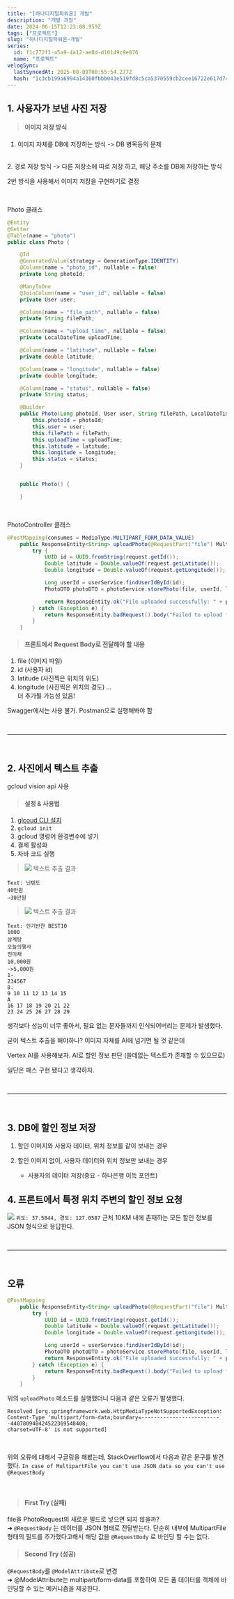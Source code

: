 ```yaml
---
title: "[하나디지털파워온] 개발"
description: "개발 과정"
date: 2024-06-15T12:23:08.959Z
tags: ["프로젝트"]
slug: "하나디지털파워온-개발"
series:
  id: f1c772f1-a5a9-4a12-ae8d-d10149c9e876
  name: "프로젝트"
velogSync:
  lastSyncedAt: 2025-08-09T00:55:54.277Z
  hash: "1c3cb199a6994a14360fbbb043e519fd8c5ca5370559cb2cee16722e617d7485"
---
```


## 1. 사용자가 보낸 사진 저장
>#### 이미지 저장 방식
1. 이미지 자체를 DB에 저장하는 방식
-> DB 병목등의 문제
<br>
2. 경로 저장 방식
-> 다른 저장소에 따로 저장 하고, 해당 주소를 DB에 저장하는 방식

2번 방식을 사용해서 이미지 저장을 구현하기로 결정

<br>

Photo 클래스

```java
@Entity
@Getter
@Table(name = "photo")
public class Photo {

    @Id
    @GeneratedValue(strategy = GenerationType.IDENTITY)
    @Column(name = "photo_id", nullable = false)
    private Long photoId;

    @ManyToOne
    @JoinColumn(name = "user_id", nullable = false)
    private User user;

    @Column(name = "file_path", nullable = false)
    private String filePath;

    @Column(name = "upload_time", nullable = false)
    private LocalDateTime uploadTime;

    @Column(name = "latitude", nullable = false)
    private double latitude;

    @Column(name = "longitude", nullable = false)
    private double longitude;

    @Column(name = "status", nullable = false)
    private String status;

    @Builder
    public Photo(Long photoId, User user, String filePath, LocalDateTime uploadTime, double latitude, double longitude, String status) {
        this.photoId = photoId;
        this.user = user;
        this.filePath = filePath;
        this.uploadTime = uploadTime;
        this.latitude = latitude;
        this.longitude = longitude;
        this.status = status;
    }


    public Photo() {

    }

```

<br>

PhotoController 클래스
```java
@PostMapping(consumes = MediaType.MULTIPART_FORM_DATA_VALUE)
    public ResponseEntity<String> uploadPhoto(@RequestPart("file") MultipartFile file, @ModelAttribute PhotoRequest request) {
        try {
            UUID id = UUID.fromString(request.getId());
            Double latitude = Double.valueOf(request.getLatitude());
            Double longitude = Double.valueOf(request.getLongitude());

            Long userId = userService.findUserIdById(id);
            PhotoDTO photoDTO = photoService.storePhoto(file, userId, latitude, longitude);

            return ResponseEntity.ok("File uploaded successfully: " + photoDTO.getFilePath());
        } catch (Exception e) {
            return ResponseEntity.badRequest().body("Failed to upload file: " + e.getMessage());
        }
    }
```

>#### 프론트에서 Request Body로 전달해야 할 내용
1. file (이미지 파일)
2. id (사용자 id)
3. latitude (사진찍은 위치의 위도)
4. longitude (사진찍은 위치의 경도)
...<br>
더 추가될 가능성 있음!

Swagger에서는 사용 불가. Postman으로 실행해봐야 함

<br>

---

<br>

## 2. 사진에서 텍스트 추출
gcloud vision api 사용

>#### 설정 & 사용법
1. <a href = "https://cloud.google.com/sdk/docs/install?hl=ko">glcoud CLI 설치</a>
2. ```gcloud init```
3. gcloud 명령어 환경변수에 넣기
3. 결제 활성화
4. 자바 코드 실행


>![](https://velog.velcdn.com/images/jaewon-ju/post/fe8b8a31-058c-487e-ac82-928093f958eb/image.jpg)
텍스트 추출 결과
```
Text: 닌텐도
40만원
→30만원
```

> ![](https://velog.velcdn.com/images/jaewon-ju/post/5f0e9799-5eef-4485-837f-1e690b623d29/image.jpeg)
텍스트 추출 결과
```
Text: 인기반찬 BEST10
1000
삼계탕
오늘의행사
진미채
10,000원
->5,000원
1-
234567
8.
9 10 11 12 13 14 15
A
16 17 18 19 20 21 22
23 24 25 26 27 28 29
```

생각보다 성능이 너무 좋아서, 필요 없는 문자들까지 인식되어버리는 문제가 발생했다.


굳이 텍스트 추출을 해야하나?
이미지 자체를 AI에 넘기면 될 것 같은데

Vertex AI를 사용해보자.
AI로 할인 정보 판단 (쓸데없는 텍스트가 존재할 수 있으므로)

일단은 패스
구현 됐다고 생각하자.

<br>


---

<br>

## 3. DB에 할인 정보 저장
1. 할인 이미지와 사용자 데이터, 위치 정보를 같이 보내는 경우
2. 할인 이미지 없이, 사용자 데이터와 위치 정보만 보내는 경우



   - 사용자의 데이터 저장(중요 - 하나은행 이득 포인트)


## 4. 프론트에서 특정 위치 주변의 할인 정보 요청
![](https://velog.velcdn.com/images/jaewon-ju/post/b2911ede-6b13-4ab3-a79f-bc3b68dd05bd/image.png)
```위도: 37.5844, 경도: 127.0587``` 근처 10KM 내에 존재하는 모든 할인 정보를 JSON 형식으로 응답한다.





<br>

---

<br>

## 오류
```java
@PostMapping
    public ResponseEntity<String> uploadPhoto(@RequestPart("file") MultipartFile file, @RequestBody PhotoRequest request) {
        try {
            UUID id = UUID.fromString(request.getId());
            Double latitude = Double.valueOf(request.getLatitude());
            Double longitude = Double.valueOf(request.getLongitude());

            Long userId = userService.findUserIdById(id);
            PhotoDTO photoDTO = photoService.storePhoto(file, userId, latitude, longitude);
            return ResponseEntity.ok("File uploaded successfully: " + photoDTO.getFilePath());
        } catch (Exception e) {
            return ResponseEntity.badRequest().body("Failed to upload file: " + e.getMessage());
        }
    }
```
위의 ```uploadPhoto``` 메소드를 실행했더니 다음과 같은 오류가 발생했다.
```
Resolved [org.springframework.web.HttpMediaTypeNotSupportedException:
Content-Type 'multipart/form-data;boundary=--------------------------440780948424522369548408;
charset=UTF-8' is not supported]
```

<br>

위의 오류에 대해서 구글링을 해봤는데, StackOverflow에서 다음과 같은 문구를 발견했다.
```In case of MultipartFile you can't use JSON data so you can't use @RequestBody```

<br>

> #### First Try (실패)
file을 PhotoRequest의 새로운 필드로 넣으면 되지 않을까?<br>
➜ ```@RequestBody``` 는 데이터를 JSON 형태로 전달받는다. 
단순히 내부에 MultipartFile 형태의 필드를 추가했다고해서 해당 값을 ```@RequestBody``` 로 바인딩 할 수는 없다. 

> #### Second Try (성공)
```@RequestBody```를 ```@ModelAttribute```로 변경<br>
➜  @ModelAttribute는 multipart/form-data를 포함하여 모든 폼 데이터를 객체에 바인딩할 수 있는 메커니즘을 제공한다.


<br>


